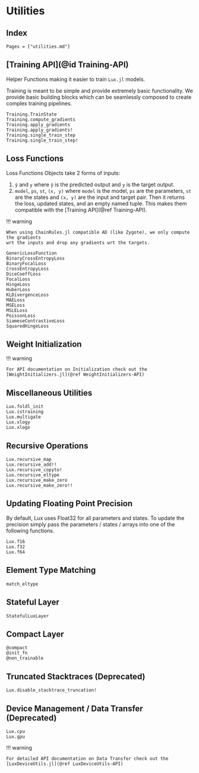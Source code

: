 # Utilities

## Index

```@index
Pages = ["utilities.md"]
```

## [Training API](@id Training-API)

Helper Functions making it easier to train `Lux.jl` models.

Training is meant to be simple and provide extremely basic functionality. We provide
basic building blocks which can be seamlessly composed to create complex training pipelines.

```@docs
Training.TrainState
Training.compute_gradients
Training.apply_gradients
Training.apply_gradients!
Training.single_train_step
Training.single_train_step!
```

## Loss Functions

Loss Functions Objects take 2 forms of inputs:

  1. `ŷ` and `y` where `ŷ` is the predicted output and `y` is the target output.
  2. `model`, `ps`, `st`, `(x, y)` where `model` is the model, `ps` are the parameters,
     `st` are the states and `(x, y)` are the input and target pair. Then it returns the
     loss, updated states, and an empty named tuple. This makes them compatible with the
     [Training API](@ref Training-API).

!!! warning

    When using ChainRules.jl compatible AD (like Zygote), we only compute the gradients
    wrt the inputs and drop any gradients wrt the targets.

```@docs
GenericLossFunction
BinaryCrossEntropyLoss
BinaryFocalLoss
CrossEntropyLoss
DiceCoeffLoss
FocalLoss
HingeLoss
HuberLoss
KLDivergenceLoss
MAELoss
MSELoss
MSLELoss
PoissonLoss
SiameseContrastiveLoss
SquaredHingeLoss
```

## Weight Initialization

!!! warning

    For API documentation on Initialization check out the
    [WeightInitializers.jl](@ref WeightInitializers-API)

## Miscellaneous Utilities

```@docs
Lux.foldl_init
Lux.istraining
Lux.multigate
Lux.xlogy
Lux.xlogx
```

## Recursive Operations

```@docs
Lux.recursive_map
Lux.recursive_add!!
Lux.recursive_copyto!
Lux.recursive_eltype
Lux.recursive_make_zero
Lux.recursive_make_zero!!
```

## Updating Floating Point Precision

By default, Lux uses Float32 for all parameters and states. To update the precision
simply pass the parameters / states / arrays into one of the following functions.

```@docs
Lux.f16
Lux.f32
Lux.f64
```

## Element Type Matching

```@docs
match_eltype
```

## Stateful Layer

```@docs
StatefulLuxLayer
```

## Compact Layer

```@docs
@compact
@init_fn
@non_trainable
```

## Truncated Stacktraces (Deprecated)

```@docs
Lux.disable_stacktrace_truncation!
```

## Device Management / Data Transfer (Deprecated)

```@docs
Lux.cpu
Lux.gpu
```

!!! warning

    For detailed API documentation on Data Transfer check out the
    [LuxDeviceUtils.jl](@ref LuxDeviceUtils-API)
